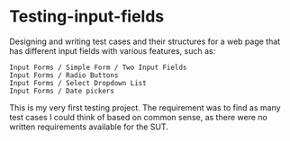 # Testing-input-fields
Designing and writing test cases and their structures for a web page that has different input fields with various features, such as:

    Input Forms / Simple Form / Two Input Fields
    Input Forms / Radio Buttons 
    Input Forms / Select Dropdown List
    Input Forms / Date pickers

This is my very first testing project. The requirement was to find as many test cases I could think of based on common sense, as there were no written requirements available for the SUT.

